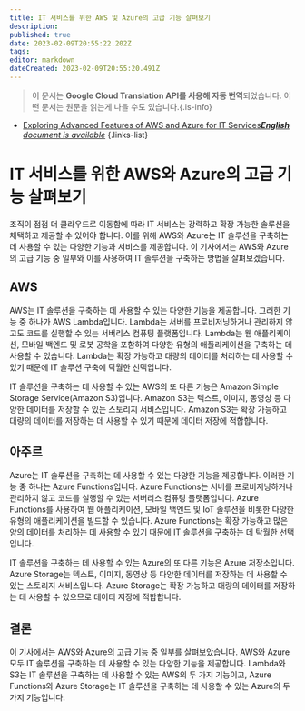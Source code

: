 ```yaml
---
title: IT 서비스를 위한 AWS 및 Azure의 고급 기능 살펴보기
description: 
published: true
date: 2023-02-09T20:55:22.202Z
tags: 
editor: markdown
dateCreated: 2023-02-09T20:55:20.491Z
---
```


> 이 문서는 **Google Cloud Translation API를 사용해 자동 번역**되었습니다.
어떤 문서는 원문을 읽는게 나을 수도 있습니다.{.is-info}



- [Exploring Advanced Features of AWS and Azure for IT Services***English** document is available*](/en/Knowledge-base/Cloud/exploring-advanced-features-of-aws-and-azure-for-it-services)
{.links-list}


# IT 서비스를 위한 AWS와 Azure의 고급 기능 살펴보기

조직이 점점 더 클라우드로 이동함에 따라 IT 서비스는 강력하고 확장 가능한 솔루션을 채택하고 제공할 수 있어야 합니다. 이를 위해 AWS와 Azure는 IT 솔루션을 구축하는 데 사용할 수 있는 다양한 기능과 서비스를 제공합니다. 이 기사에서는 AWS와 Azure의 고급 기능 중 일부와 이를 사용하여 IT 솔루션을 구축하는 방법을 살펴보겠습니다.

## AWS

AWS는 IT 솔루션을 구축하는 데 사용할 수 있는 다양한 기능을 제공합니다. 그러한 기능 중 하나가 AWS Lambda입니다. Lambda는 서버를 프로비저닝하거나 관리하지 않고도 코드를 실행할 수 있는 서버리스 컴퓨팅 플랫폼입니다. Lambda는 웹 애플리케이션, 모바일 백엔드 및 로봇 공학을 포함하여 다양한 유형의 애플리케이션을 구축하는 데 사용할 수 있습니다. Lambda는 확장 가능하고 대량의 데이터를 처리하는 데 사용할 수 있기 때문에 IT 솔루션 구축에 탁월한 선택입니다.

IT 솔루션을 구축하는 데 사용할 수 있는 AWS의 또 다른 기능은 Amazon Simple Storage Service(Amazon S3)입니다. Amazon S3는 텍스트, 이미지, 동영상 등 다양한 데이터를 저장할 수 있는 스토리지 서비스입니다. Amazon S3는 확장 가능하고 대량의 데이터를 저장하는 데 사용할 수 있기 때문에 데이터 저장에 적합합니다.

## 아주르

Azure는 IT 솔루션을 구축하는 데 사용할 수 있는 다양한 기능을 제공합니다. 이러한 기능 중 하나는 Azure Functions입니다. Azure Functions는 서버를 프로비저닝하거나 관리하지 않고 코드를 실행할 수 있는 서버리스 컴퓨팅 플랫폼입니다. Azure Functions를 사용하여 웹 애플리케이션, 모바일 백엔드 및 IoT 솔루션을 비롯한 다양한 유형의 애플리케이션을 빌드할 수 있습니다. Azure Functions는 확장 가능하고 많은 양의 데이터를 처리하는 데 사용할 수 있기 때문에 IT 솔루션을 구축하는 데 탁월한 선택입니다.

IT 솔루션을 구축하는 데 사용할 수 있는 Azure의 또 다른 기능은 Azure 저장소입니다. Azure Storage는 텍스트, 이미지, 동영상 등 다양한 데이터를 저장하는 데 사용할 수 있는 스토리지 서비스입니다. Azure Storage는 확장 가능하고 대량의 데이터를 저장하는 데 사용할 수 있으므로 데이터 저장에 적합합니다.

## 결론

이 기사에서는 AWS와 Azure의 고급 기능 중 일부를 살펴보았습니다. AWS와 Azure 모두 IT 솔루션을 구축하는 데 사용할 수 있는 다양한 기능을 제공합니다. Lambda와 S3는 IT 솔루션을 구축하는 데 사용할 수 있는 AWS의 두 가지 기능이고, Azure Functions와 Azure Storage는 IT 솔루션을 구축하는 데 사용할 수 있는 Azure의 두 가지 기능입니다.
